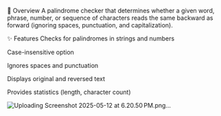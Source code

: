 📌 Overview
A palindrome checker that determines whether a given word, phrase, number, or sequence of characters reads the same backward as forward (ignoring spaces, punctuation, and capitalization).

✨ Features
Checks for palindromes in strings and numbers

Case-insensitive option

Ignores spaces and punctuation

Displays original and reversed text

Provides statistics (length, character count)

![Uploading Screenshot 2025-05-12 at 6.20.50 PM.png…]()
